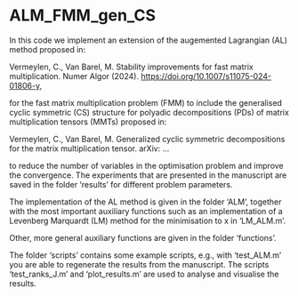 # ALM_FMM_gen_CS
In this code we implement an extension of the augemented Lagrangian (AL) method proposed in:

Vermeylen, C., Van Barel, M. Stability improvements for fast matrix multiplication. Numer Algor (2024). https://doi.org/10.1007/s11075-024-01806-y,

for the fast matrix multiplication problem (FMM) to include the generalised cyclic symmetric (CS) structure for polyadic decompositions (PDs) of matrix multiplication tensors (MMTs) proposed in:

Vermeylen, C., Van Barel, M. Generalized cyclic symmetric decompositions for the matrix multiplication tensor. arXiv: ...

to reduce the number of variables in the optimisation problem and improve the convergence. The experiments that are presented in the manuscript are saved in the folder ‘results’ for different problem parameters.

The implementation of the AL method is given in the folder ‘ALM’, together with the most important auxiliary functions such as an implementation of a Levenberg Marquardt (LM) method for the minimisation to x in ‘LM_ALM.m’.

Other, more general auxiliary functions are given in the folder ‘functions’.

The folder ‘scripts’ contains some example scripts, e.g., with ‘test_ALM.m’ you are able to regenerate the results from the manuscript. The scripts ‘test_ranks_J.m’ and ‘plot_results.m’ are used to analyse and visualise the results.
